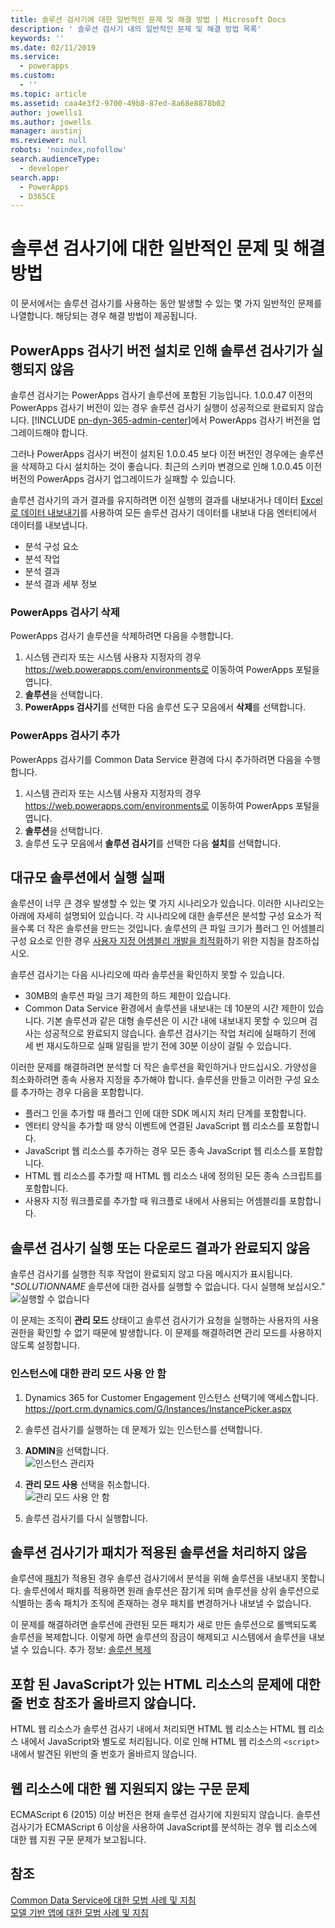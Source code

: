 ```yaml
---
title: 솔루션 검사기에 대한 일반적인 문제 및 해결 방법 | Microsoft Docs
description: ' 솔루션 검사기 내의 일반적인 문제 및 해결 방법 목록'
keywords: ''
ms.date: 02/11/2019
ms.service:
  - powerapps
ms.custom:
  - ''
ms.topic: article
ms.assetid: caa4e3f2-9700-49b8-87ed-8a68e8878b02
author: jowells1
ms.author: jowells
manager: austinj
ms.reviewer: null
robots: 'noindex,nofollow'
search.audienceType:
  - developer
search.app:
  - PowerApps
  - D365CE
---
```

# <a name="common-issues-and-resolutions-for-solution-checker"></a>솔루션 검사기에 대한 일반적인 문제 및 해결 방법

이 문서에서는 솔루션 검사기를 사용하는 동안 발생할 수 있는 몇 가지 일반적인 문제를 나열합니다. 해당되는 경우 해결 방법이 제공됩니다.

## <a name="solution-checker-runs-fail-due-to-powerapps-checker-version-installed"></a>PowerApps 검사기 버전 설치로 인해 솔루션 검사기가 실행되지 않음
솔루션 검사기는 PowerApps 검사기 솔루션에 포함된 기능입니다.  1.0.0.47 이전의 PowerApps 검사기 버전이 있는 경우 솔루션 검사기 실행이 성공적으로 완료되지 않습니다. [!INCLUDE [pn-dyn-365-admin-center](../../includes/pn-dyn-365-admin-center.md)]에서 PowerApps 검사기 버전을 업그레이드해야 합니다. 

그러나 PowerApps 검사기 버전이 설치된 1.0.0.45 보다 이전 버전인 경우에는 솔루션을 삭제하고 다시 설치하는 것이 좋습니다. 최근의 스키마 변경으로 인해 1.0.0.45 이전 버전의 PowerApps 검사기 업그레이드가 실패할 수 있습니다.

솔루션 검사기의 과거 결과를 유지하려면 이전 실행의 결과를 내보내거나 데이터 [Excel로 데이터 내보내기](../../user/export-data-excel.md)를 사용하여 모든 솔루션 검사기 데이터를 내보내 다음 엔터티에서 데이터를 내보냅니다.

- 분석 구성 요소
- 분석 작업
- 분석 결과
- 분석 결과 세부 정보

### <a name="delete-powerapps-checker"></a>PowerApps 검사기 삭제

PowerApps 검사기 솔루션을 삭제하려면 다음을 수행합니다.

1. 시스템 관리자 또는 시스템 사용자 지정자의 경우 https://web.powerapps.com/environments로 이동하여 PowerApps 포털을 엽니다.
2. **솔루션**을 선택합니다.
3. **PowerApps 검사기**를 선택한 다음 솔루션 도구 모음에서 **삭제**를 선택합니다.

### <a name="add-powerapps-checker"></a>PowerApps 검사기 추가

PowerApps 검사기를 Common Data Service 환경에 다시 추가하려면 다음을 수행합니다.

1. 시스템 관리자 또는 시스템 사용자 지정자의 경우 https://web.powerapps.com/environments로 이동하여 PowerApps 포털을 엽니다.
2. **솔루션**을 선택합니다.
3. 솔루션 도구 모음에서 **솔루션 검사기**를 선택한 다음 **설치**를 선택합니다.

## <a name="runs-on-large-solutions-fail"></a>대규모 솔루션에서 실행 실패

솔루션이 너무 큰 경우 발생할 수 있는 몇 가지 시나리오가 있습니다. 이러한 시나리오는 아래에 자세히 설명되어 있습니다. 각 시나리오에 대한 솔루션은 분석할 구성 요소가 적을수록 더 작은 솔루션을 만드는 것입니다. 솔루션의 큰 파일 크기가 플러그 인 어셈블리 구성 요소로 인한 경우 [사용자 지정 어셈블리 개발을 최적화](../../developer/common-data-service/best-practices/business-logic/optimize-assembly-development.md)하기 위한 지침을 참조하십시오.

솔루션 검사기는 다음 시나리오에 따라 솔루션을 확인하지 못할 수 있습니다.
- 30MB의 솔루션 파일 크기 제한의 하드 제한이 있습니다.  
- Common Data Service 환경에서 솔루션을 내보내는 데 10분의 시간 제한이 있습니다. 기본 솔루션과 같은 대형 솔루션은 이 시간 내에 내보내지 못할 수 있으며 검사는 성공적으로 완료되지 않습니다. 솔루션 검사기는 작업 처리에 실패하기 전에 세 번 재시도하므로 실패 알림을 받기 전에 30분 이상이 걸릴 수 있습니다.

이러한 문제를 해결하려면 분석할 더 작은 솔루션을 확인하거나 만드십시오. 가양성을 최소화하려면 종속 사용자 지정을 추가해야 합니다. 솔루션을 만들고 이러한 구성 요소를 추가하는 경우 다음을 포함합니다.

- 플러그 인을 추가할 때 플러그 인에 대한 SDK 메시지 처리 단계를 포함합니다.
- 엔터티 양식을 추가할 때 양식 이벤트에 연결된 JavaScript 웹 리소스를 포함합니다.  
- JavaScript 웹 리소스를 추가하는 경우 모든 종속 JavaScript 웹 리소스를 포함합니다.
- HTML 웹 리소스를 추가할 때 HTML 웹 리소스 내에 정의된 모든 종속 스크립트를 포함합니다.
- 사용자 지정 워크플로를 추가할 때 워크플로 내에서 사용되는 어셈블리를 포함합니다.

## <a name="solution-checker-run-or-download-results-dont-complete"></a>솔루션 검사기 실행 또는 다운로드 결과가 완료되지 않음 
솔루션 검사기를 실행한 직후 작업이 완료되지 않고 다음 메시지가 표시됩니다.<br />
"*SOLUTIONNAME* 솔루션에 대한 검사를 실행할 수 없습니다. 다시 실행해 보십시오." <br />
![실행할 수 없습니다](media/solution-checker-werent-able-to-run.png)

이 문제는 조직이 **관리 모드** 상태이고 솔루션 검사기가 요청을 실행하는 사용자의 사용 권한을 확인할 수 없기 때문에 발생합니다. 이 문제를 해결하려면 관리 모드를 사용하지 않도록 설정합니다. 

### <a name="disable-administration-mode-for-an-instance"></a>인스턴스에 대한 관리 모드 사용 안 함
1. Dynamics 365 for Customer Engagement 인스턴스 선택기에 액세스합니다. https://port.crm.dynamics.com/G/Instances/InstancePicker.aspx
2. 솔루션 검사기를 실행하는 데 문제가 있는 인스턴스를 선택합니다.
3. **ADMIN**을 선택합니다.<br />
![인스턴스 관리자](media/solution-checker-instance-admin.png)

4. **관리 모드 사용** 선택을 취소합니다. <br />
![관리 모드 사용 안 함](media/solution-checker-instance-disable-admin-mode.png)

5. 솔루션 검사기를 다시 실행합니다.

## <a name="solution-checker-will-not-process-patched-solutions"></a>솔루션 검사기가 패치가 적용된 솔루션을 처리하지 않음

솔루션에 [패치](https://docs.microsoft.com/powerapps/developer/common-data-service/create-patches-simplify-solution-updates)가 적용된 경우 솔루션 검사기에서 분석을 위해 솔루션을 내보내지 못합니다. 솔루션에서 패치를 적용하면 원래 솔루션은 잠기게 되며 솔루션을 상위 솔루션으로 식별하는 종속 패치가 조직에 존재하는 경우 패치를 변경하거나 내보낼 수 없습니다.

이 문제를 해결하려면 솔루션에 관련된 모든 패치가 새로 만든 솔루션으로 롤백되도록 솔루션을 복제합니다. 이렇게 하면 솔루션의 잠금이 해제되고 시스템에서 솔루션을 내보낼 수 있습니다. 추가 정보: [솔루션 복제](use-segmented-solutions-patches-simplify-updates.md#clone-a-solution)

## <a name="line-number-references-for-issues-in-html-resources-with-embedded-javascript-are-not-correct"></a>포함 된 JavaScript가 있는 HTML 리소스의 문제에 대한 줄 번호 참조가 올바르지 않습니다. 

HTML 웹 리소스가 솔루션 검사기 내에서 처리되면 HTML 웹 리소스는 HTML 웹 리소스 내에서 JavaScript와 별도로 처리됩니다. 이로 인해 HTML 웹 리소스의 `<script>` 내에서 발견된 위반의 줄 번호가 올바르지 않습니다.

## <a name="web-unsupported-syntax-issue-for-web-resources"></a>웹 리소스에 대한 웹 지원되지 않는 구문 문제

ECMAScript 6 (2015) 이상 버전은 현재 솔루션 검사기에 지원되지 않습니다. 솔루션 검사기가 ECMAScript 6 이상을 사용하여 JavaScript를 분석하는 경우 웹 리소스에 대한 웹 지원 구문 문제가 보고됩니다.  

## <a name="see-also"></a>참조
[Common Data Service에 대한 모범 사례 및 지침](../../developer/common-data-service/best-practices/index.md)<br />
[모델 기반 앱에 대한 모범 사례 및 지침](../../developer/model-driven-apps/best-practices/index.md)<br />
